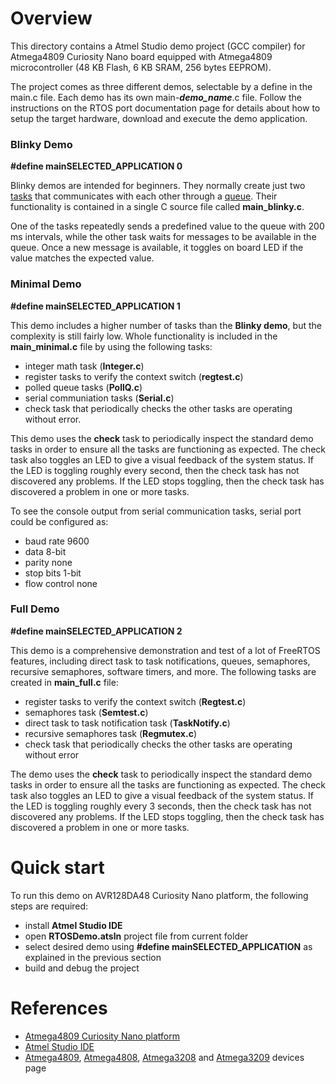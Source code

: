 # Overview

This directory contains a Atmel Studio demo project (GCC compiler) for
Atmega4809 Curiosity Nano board equipped with Atmega4809 microcontroller (48 KB
Flash, 6 KB SRAM, 256 bytes EEPROM).

The project comes as three different demos, selectable by a define in the main.c
file. Each demo has its own main-**_demo_name_**.c file. Follow the instructions
on the RTOS port documentation page for details about how to setup the target
hardware, download and execute the demo application.

### Blinky Demo

**#define mainSELECTED_APPLICATION 0**

Blinky demos are intended for beginners. They normally create just two
[tasks](https://www.freertos.org/a00015.html) that communicates with each other
through a [queue](https://www.freertos.org/Embedded-RTOS-Queues.html). Their
functionality is contained in a single C source file called **main_blinky.c**.

One of the tasks repeatedly sends a predefined value to the queue with 200 ms
intervals, while the other task waits for messages to be available in the queue.
Once a new message is available, it toggles on board LED if the value matches
the expected value.

### Minimal Demo

**#define mainSELECTED_APPLICATION 1**

This demo includes a higher number of tasks than the **Blinky demo**, but the
complexity is still fairly low. Whole functionality is included in the
**main_minimal.c** file by using the following tasks:

-   integer math task (**Integer.c**)
-   register tasks to verify the context switch (**regtest.c**)
-   polled queue tasks (**PollQ.c**)
-   serial communiation tasks (**Serial.c**)
-   check task that periodically checks the other tasks are operating without
    error.

This demo uses the **check** task to periodically inspect the standard demo
tasks in order to ensure all the tasks are functioning as expected. The check
task also toggles an LED to give a visual feedback of the system status. If the
LED is toggling roughly every second, then the check task has not discovered any
problems. If the LED stops toggling, then the check task has discovered a
problem in one or more tasks.

To see the console output from serial communication tasks, serial port could be
configured as:

-   baud rate 9600
-   data 8-bit
-   parity none
-   stop bits 1-bit
-   flow control none

### Full Demo

**#define mainSELECTED_APPLICATION 2**

This demo is a comprehensive demonstration and test of a lot of FreeRTOS
features, including direct task to task notifications, queues, semaphores,
recursive semaphores, software timers, and more. The following tasks are created
in **main_full.c** file:

-   register tasks to verify the context switch (**Regtest.c**)
-   semaphores task (**Semtest.c**)
-   direct task to task notification task (**TaskNotify.c**)
-   recursive semaphores task (**Regmutex.c**)
-   check task that periodically checks the other tasks are operating without
    error

The demo uses the **check** task to periodically inspect the standard demo tasks
in order to ensure all the tasks are functioning as expected. The check task
also toggles an LED to give a visual feedback of the system status. If the LED
is toggling roughly every 3 seconds, then the check task has not discovered any
problems. If the LED stops toggling, then the check task has discovered a
problem in one or more tasks.

# Quick start

To run this demo on AVR128DA48 Curiosity Nano platform, the following steps are
required:

-   install **Atmel Studio IDE**
-   open **RTOSDemo.atsln** project file from current folder
-   select desired demo using **#define mainSELECTED_APPLICATION** as explained
    in the previous section
-   build and debug the project

# References

-   [Atmega4809 Curiosity Nano platform](https://www.microchip.com/DevelopmentTools/ProductDetails/PartNO/DM320115)
-   [Atmel Studio IDE](http://studio.download.atmel.com/7.0.2389/as-installer-7.0.2389-web.exe)
-   [Atmega4809](https://www.microchip.com/wwwproducts/en/ATMEGA4809),
    [Atmega4808](https://www.microchip.com/wwwproducts/en/ATMEGA4808),
    [Atmega3208](https://www.microchip.com/wwwproducts/en/ATMEGA3208) and
    [Atmega3209](https://www.microchip.com/wwwproducts/en/ATMEGA3209) devices
    page
